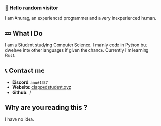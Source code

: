### 👋 Hello random visitor 
I am Anurag, an experienced programmer and a very inexperienced human.

## 💤 What I Do
I am a Student studying Computer Science. I mainly code in Python but dweleve into other languages if given the chance. Currently i'm learning Rust.

## 📞 Contact me
- **Discord**: `anu#1337`
- **Website**: [clappedstudent.xyz](http://clappedstudent.xyz/)
- **Github**: :/

## Why are you reading this ?
I have no idea.
